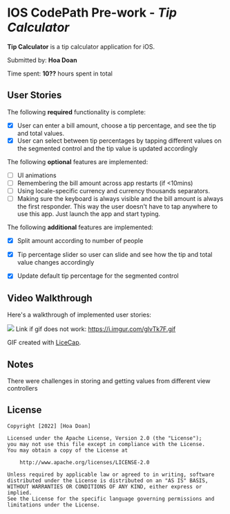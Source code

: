 # IOS CodePath Pre-work - *Tip Calculator*

**Tip Calculator** is a tip calculator application for iOS.

Submitted by: **Hoa Doan**

Time spent: **10??** hours spent in total

## User Stories

The following **required** functionality is complete:

* [x] User can enter a bill amount, choose a tip percentage, and see the tip and total values.
* [x] User can select between tip percentages by tapping different values on the segmented control and the tip value is updated accordingly

The following **optional** features are implemented:

* [ ] UI animations
* [ ] Remembering the bill amount across app restarts (if <10mins)
* [ ] Using locale-specific currency and currency thousands separators.
* [ ] Making sure the keyboard is always visible and the bill amount is always the first responder. This way the user doesn't have to tap anywhere to use this app. Just launch the app and start typing.

The following **additional** features are implemented:

- [x] Split amount according to number of people
- [x] Tip percentage slider so user can slide and see how the tip and total value changes accordingly
- [x] Update default tip percentage for the segmented control


## Video Walkthrough

Here's a walkthrough of implemented user stories:

![](https://i.imgur.com/glvTk7F.gif)
Link if gif does not work: https://i.imgur.com/glvTk7F.gif

GIF created with [LiceCap](http://www.cockos.com/licecap/).

## Notes

There were challenges in storing and getting values from different view controllers

## License

    Copyright [2022] [Hoa Doan]

    Licensed under the Apache License, Version 2.0 (the "License");
    you may not use this file except in compliance with the License.
    You may obtain a copy of the License at

        http://www.apache.org/licenses/LICENSE-2.0

    Unless required by applicable law or agreed to in writing, software
    distributed under the License is distributed on an "AS IS" BASIS,
    WITHOUT WARRANTIES OR CONDITIONS OF ANY KIND, either express or implied.
    See the License for the specific language governing permissions and
    limitations under the License.
